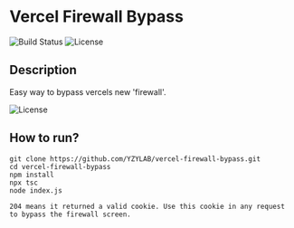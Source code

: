 # Vercel Firewall Bypass


![Build Status](https://img.shields.io/badge/build-passing-brightgreen)
![License](https://img.shields.io/badge/license-MIT-blue)

## Description

Easy way to bypass vercels new 'firewall'. 

![License](https://i.gyazo.com/a88a9c65d3a1d9ca1a348567b74235e8.png)


## How to run?

```
git clone https://github.com/YZYLAB/vercel-firewall-bypass.git
cd vercel-firewall-bypass
npm install
npx tsc
node index.js

204 means it returned a valid cookie. Use this cookie in any request to bypass the firewall screen.
